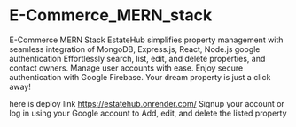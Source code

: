 # E-Commerce_MERN_stack
E-Commerce MERN Stack 
EstateHub simplifies property management with seamless
integration of MongoDB, Express.js, React, Node.js google
authentication
Effortlessly search, list, edit, and delete properties, and contact
owners. Manage user accounts with ease. Enjoy secure
authentication with Google Firebase. Your dream property is
just a click away!

here is deploy link https://estatehub.onrender.com/
Signup your account or log in using your Google account to Add, edit, and delete the listed property 
